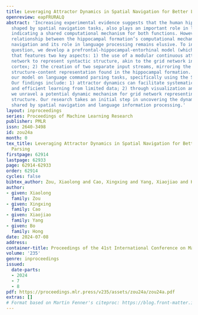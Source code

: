 ```yaml
---
title: Leveraging Attractor Dynamics in Spatial Navigation for Better Language Parsing
openreview: eapFRURALQ
abstract: 'Increasing experimental evidence suggests that the human hippocampus, evolutionarily
  shaped by spatial navigation tasks, also plays an important role in language comprehension,
  indicating a shared computational mechanism for both functions. However, the specific
  relationship between the hippocampal formation’s computational mechanism in spatial
  navigation and its role in language processing remains elusive. To investigate this
  question, we develop a prefrontal-hippocampal-entorhinal model (which called PHE-trinity)
  that features two key aspects: 1) the use of a modular continuous attractor neural
  network to represent syntactic structure, akin to the grid network in the entorhinal
  cortex; 2) the creation of two separate input streams, mirroring the factorized
  structure-content representation found in the hippocampal formation. We evaluate
  our model on language command parsing tasks, specifically using the SCAN dataset.
  Our findings include: 1) attractor dynamics can facilitate systematic generalization
  and efficient learning from limited data; 2) through visualization and reverse engineering,
  we unravel a potential dynamic mechanism for grid network representing syntactic
  structure. Our research takes an initial step in uncovering the dynamic mechanism
  shared by spatial navigation and language information processing.'
layout: inproceedings
series: Proceedings of Machine Learning Research
publisher: PMLR
issn: 2640-3498
id: zou24a
month: 0
tex_title: Leveraging Attractor Dynamics in Spatial Navigation for Better Language
  Parsing
firstpage: 62914
lastpage: 62933
page: 62914-62933
order: 62914
cycles: false
bibtex_author: Zou, Xiaolong and Cao, Xingxing and Yang, Xiaojiao and Hong, Bo
author:
- given: Xiaolong
  family: Zou
- given: Xingxing
  family: Cao
- given: Xiaojiao
  family: Yang
- given: Bo
  family: Hong
date: 2024-07-08
address:
container-title: Proceedings of the 41st International Conference on Machine Learning
volume: '235'
genre: inproceedings
issued:
  date-parts:
  - 2024
  - 7
  - 8
pdf: https://proceedings.mlr.press/v235/assets/zou24a/zou24a.pdf
extras: []
# Format based on Martin Fenner's citeproc: https://blog.front-matter.io/posts/citeproc-yaml-for-bibliographies/
---
```

